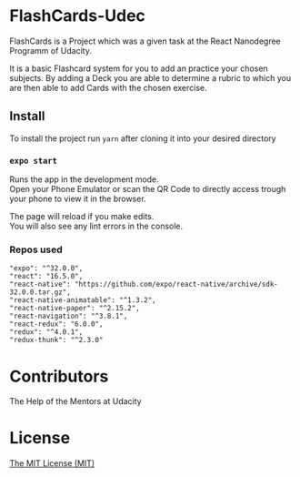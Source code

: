 # FlashCards-Udec

FlashCards is a Project which was a given task at the React Nanodegree Programm of Udacity.

It is a basic Flashcard system for you to add an practice your chosen subjects. By adding a Deck you are able to determine a rubric to which you are then able to add Cards with the chosen exercise.


## Install

To install the project run `yarn` after cloning it into your desired directory

### `expo start`

Runs the app in the development mode.<br>
Open your Phone Emulator or scan the QR Code to directly access trough your phone to view it in the browser.

The page will reload if you make edits.<br>
You will also see any lint errors in the console.

### Repos used

    "expo": "^32.0.0",
    "react": "16.5.0",
    "react-native": "https://github.com/expo/react-native/archive/sdk-32.0.0.tar.gz",
    "react-native-animatable": "^1.3.2",
    "react-native-paper": "^2.15.2",
    "react-navigation": "^3.8.1",
    "react-redux": "6.0.0",
    "redux": "^4.0.1",
    "redux-thunk": "^2.3.0"
    

# Contributors
The Help of the Mentors at Udacity

# License
[The MIT License (MIT)](https://github.com/TheWeeezel/WouldYouRather/blob/master/LICENSE)
